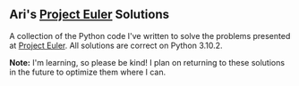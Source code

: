 ## Ari's [Project Euler](https://projecteuler.net/) Solutions
A collection of the Python code I've written to solve the problems presented at [Project Euler](https://project-euler.net).
All solutions are correct on Python 3.10.2.

**Note:** I'm learning, so please be kind! I plan on returning to these solutions in the future to optimize them where I can.